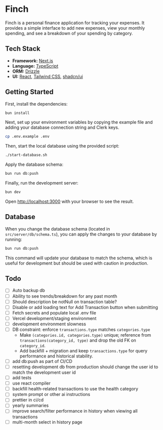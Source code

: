 # Finch

Finch is a personal finance application for tracking your expenses. It provides a simple interface to add new expenses, view your monthly spending, and see a breakdown of your spending by category.

## Tech Stack

- **Framework:** [Next.js](https://nextjs.org/)
- **Language:** [TypeScript](https://www.typescriptlang.org/)
- **ORM:** [Drizzle](https://orm.drizzle.team/)
- **UI:** [React](https://react.dev/), [Tailwind CSS](https://tailwindcss.com/), [shadcn/ui](https://ui.shadcn.com/)

## Getting Started

First, install the dependencies:

```bash
bun install
```

Next, set up your environment variables by copying the example file and adding your database connection string and Clerk keys.

```bash
cp .env.example .env
```

Then, start the local database using the provided script:

```bash
./start-database.sh
```

Apply the database schema:

```bash
bun run db:push
```

Finally, run the development server:

```bash
bun dev
```

Open [http://localhost:3000](http://localhost:3000) with your browser to see the result.

## Database

When you change the database schema (located in `src/server/db/schema.ts`), you can apply the changes to your database by running:

```bash
bun run db:push
```

This command will update your database to match the schema, which is useful for development but should be used with caution in production.

## Todo

- [ ] Auto backup db
- [ ] Ability to see trends/breakdown for any past month
- [ ] Should description be notNull on transaction table?
- [ ] Disable or add loading text for Add Transaction button when submitting
- [ ] Fetch secrets and populate local .env file
- [ ] Vercel development/staging environment
- [ ] development environment slowness
- [ ] DB constraint: enforce `transactions.type` matches `categories.type`
  - Make `(categories.id, categories.type)` unique; reference from `transactions(category_id, type)` and drop the old FK on `category_id`.
  - Add backfill + migration and keep `transactions.type` for query performance and historical stability.
- [ ] add db:push as part of CI/CD
- [ ] resetting development db from production should change the user id to match the development user id
- [ ] add tests
- [ ] use react compiler
- [ ] backfill health-related transactions to use the health category
- [ ] system prompt or other ai instructions
- [ ] prettier in ci/cd
- [ ] yearly summaries
- [ ] improve search/filter performance in history when viewing all transactions
- [ ] multi-month select in history page
